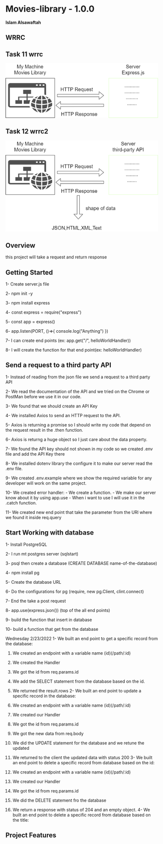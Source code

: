 # Movies-library - 1.0.0

**Islam Alsawaftah**

## WRRC

## Task 11 wrrc

![WRRC](/wrrc.png)

## Task 12 wrrc2

![WRRC2](/wrrc2.png)

## Overview

this project will take a request and return response

## Getting Started

1- Create server.js file

2- npm init -y

3- npm install express

4- const express = require("express")

5- const app = express()

6- app.listen(PORT, ()=>{ console.log("Anything") })

7- I can create end points (ex: app.get("/", helloWorldHandler))

8- I will create the function for that end point(ex: helloWorldHandler)

## Send a request to a third party API

1- Instead of reading from the json file we send a request to a third party API

2- We read the documentation of the API and we tried on the Chrome or PostMan before we use it in our code.

3- We found that we should create an API Key

4- We installed Axios to send an HTTP request to the API.

5- Axios is returning a promise so I should write my code that depend on the request result in the .then function.

6- Axios is returng a huge object so I just care about the data property.

7- We found the API key should not shown in my code so we created .env file and add the API Key there

8- We installed dotenv library the configure it to make our server read the .env file.

9- We created .env.example where we show the required variable for any developer will work on the same project.

10- We created error handler: - We create a function. - We make our server know about it by using app.use - When i want to use I will use it in the .catch function.

11- We created new end point that take the parameter from the URl where we found it inside req.query

## Start Working with database

1- Install PostgreSQL

2- I run mt postgres server (sqlstart)

3- psql then create a database (CREATE DATABASE name-of-the-database)

4- npm install pg

5- Create the database URL

6- Do the configurations for pg (require, new pg.Client, clint.connect)

7- End the take a post request

8- app.use(express.json()) (top of the all end points)

9- build the function that insert in database

10- build a function that get from the database

Wednesday 2/23/2022
1- We built an end point to get a specific record from the database:

1. We created an endpoint with a variable name (id)(/path/:id)
2. We created the Handler
3. We got the id from req.params.id
4. We add the SELECT statement from the database based on the id.
5. We returned the result.rows
2- We built an end point to update a specific record in the database:

1. We created an endpoint with a variable name (id)(/path/:id)
2. We created our Handler
3. We got the id from req.params.id
4. We got the new data from req.body
5. We did the UPDATE statement for the database and we retune the updated
6. We returned to the client the updated data with status 200
3- We built an end point to delete a specific record from database based on the id:

1. We created an endpoint with a variable name (id)(/path/:id)
2. We created our Handler
3. We got the id from req.params.id
4. We did the DELETE statement fro the database
5. We return a response with status of 204 and an empty object.
4- We built an end point to delete a specific record from database based on the title:

## Project Features
